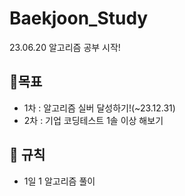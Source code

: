 # Baekjoon_Study
23.06.20 알고리즘 공부 시작!

## 📖목표
- 1차 : 알고리즘 실버 달성하기!(~23.12.31)
- 2차 : 기업 코딩테스트 1솔 이상 해보기

## 📜 규칙
- 1일 1 알고리즘 풀이
